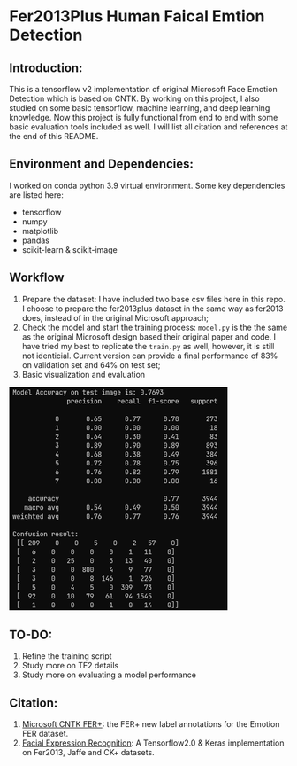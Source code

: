 # Fer2013Plus Human Faical Emtion Detection

## Introduction:

This is a tensorflow v2 implementation of original Microsoft Face Emotion Detection which is based on CNTK. By working on this project, I also studied on some basic tensorflow, machine learning, and deep learning knowledge. Now this project is fully functional from end to end with some basic evaluation tools included as well. I will list all citation and references at the end of this README.

## Environment and Dependencies:

I worked on conda python 3.9 virtual environment. Some key dependencies are listed here:

- tensorflow
- numpy
- matplotlib
- pandas
- scikit-learn & scikit-image

## Workflow

1. Prepare the dataset: I have included two base csv files here in this repo. I choose to prepare the fer2013plus dataset in the same way as fer2013 does, instead of in the original Microsoft approach;
2. Check the model and start the training process: `model.py` is the the same as the original Microsoft design based their original paper and code. I have tried my best to replicate the `train.py` as well, however, it is still not identicial. Current version can provide a final performance of 83% on validation set and 64% on test set;
3. Basic visualization and evaluation

![benchmark](benchmark.png)

## TO-DO:

1. Refine the training script
2. Study more on TF2 details
3. Study more on evaluating a model performance

## Citation:

1. [Microsoft CNTK FER+](https://github.com/microsoft/FERPlus): the FER+ new label annotations for the Emotion FER dataset.
2. [Facial Expression Recognition](https://github.com/luanshiyinyang/FacialExpressionRecognition): A Tensorflow2.0 & Keras implementation on Fer2013, Jaffe and CK+ datasets.